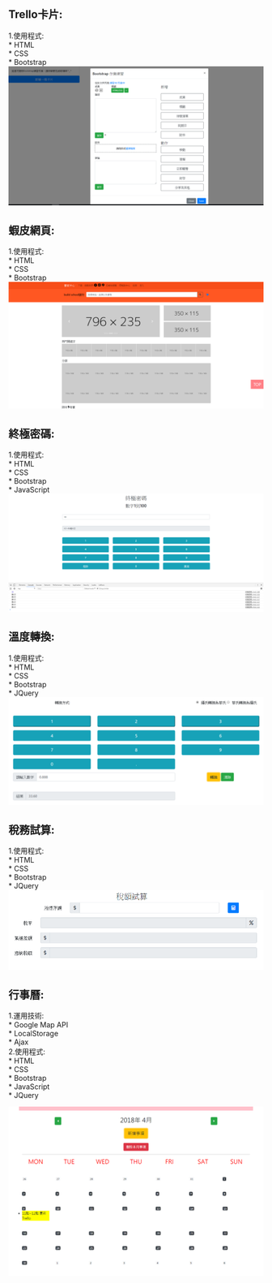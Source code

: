 ## Trello卡片:
1.使用程式:     
    * HTML  
    * CSS   
    * Bootstrap     
![image](https://raw.githubusercontent.com/zeroalan86/Front-end/master/image/trello(Bootstrap).png)



## 蝦皮網頁:
1.使用程式:     
    * HTML  
    * CSS   
    * Bootstrap  
![image](https://raw.githubusercontent.com/zeroalan86/Front-end/master/image/shopee(Bootstrap).png)



## 終極密碼:
1.使用程式:     
    * HTML  
    * CSS   
    * Bootstrap  
    * JavaScript
![image](https://raw.githubusercontent.com/zeroalan86/Front-end/master/image/%E7%B5%82%E6%A5%B5%E5%AF%86%E7%A2%BC.png)



## 溫度轉換:
1.使用程式:     
    * HTML  
    * CSS   
    * Bootstrap  
    * JQuery
![image](https://raw.githubusercontent.com/zeroalan86/Front-end/master/image/%E6%BA%AB%E5%BA%A6%E8%BD%89%E6%8F%9B.png)



## 稅務試算:
1.使用程式:     
    * HTML  
    * CSS   
    * Bootstrap     
    * JQuery
![image](https://raw.githubusercontent.com/zeroalan86/Front-end/master/image/%E7%A8%85%E9%A1%8D%E8%A9%A6%E7%AE%97.png)



## 行事曆:
1.運用技術:   
    * Google Map API  
    * LocalStorage    
    * Ajax         
2.使用程式:   
    * HTML    
    * CSS     
    * Bootstrap   
    * JavaScript  
    * JQuery    

![image](https://raw.githubusercontent.com/zeroalan86/Front-end/master/image/%E8%A1%8C%E4%BA%8B%E6%9B%86.png)
